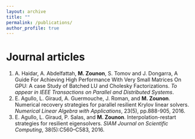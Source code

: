 ```yaml
---
layout: archive
title: ""
permalink: /publications/
author_profile: true
---
```



Journal articles
======
1. A. Haidar, A. Abdelfattah, **M. Zounon**, S. Tomov and J. Dongarra, A Guide For Achieving High
Performance With Very Small Matrices On GPU: A case Study of Batched LU and Cholesky Factorizations. *To appear in IEEE Transactions on Parallel and Distributed Systems*.
2. E. Agullo, L. Giraud, A. Guermouche, J. Roman, and **M. Zounon**. Numerical recovery strategies
for parallel resilient Krylov linear solvers. *Numerical Linear Algebra with Applications*, 23(5), pp.888-905, 2016. 
3. E. Agullo, L. Giraud, P. Salas, and **M. Zounon**. Interpolation-restart strategies for
resilient eigensolvers. *SIAM Journal on Scientific Computing*, 38(5):C560–C583, 2016. 

